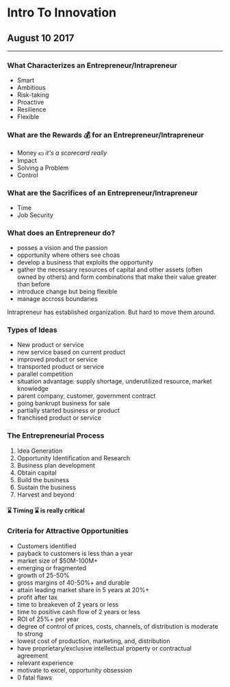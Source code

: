 # Intro To Innovation
## August 10 2017

---

### What Characterizes an Entrepreneur/Intrapreneur
* Smart
* Ambitious
* Risk-taking
* Proactive
* Resilience
* Flexible

### What are the Rewards :moneybag: for an Entrepreneur/Intrapreneur
* Money :dollar: *it's a scorecard really*
* Impact
* Solving a Problem
* Control

### What are the Sacrifices of an Entrepreneur/Intrapreneur
* Time
* Job Security

### What does an Entrepreneur do?
* posses a vision and the passion
* opportunity where others see choas
* develop a business that exploits the opportunity
* gather the necessary resources of capital and other assets (often owned by others) and form combinations that make their value greater than before
* introduce change but being flexible
* manage accross boundaries

Intrapreneur has established organization. But hard to move them around. 

### Types of Ideas
* New product or service
* new service based on current product
* improved product or service
* transported product or service
* parallel competition 
* situation advantage: supply shortage, underutilized resource, market knowledge
* parent company, customer, government contract
* going bankrupt business for sale
* partially started business or product
* franchised product or service

### The Entrepreneurial Process
1. Idea Generation
2. Opportunity Identification and Research
3. Business plan development
4. Obtain capital
5. Build the business
6. Sustain the business
7. Harvest and beyond

#### :hourglass: Timing :hourglass: is really critical

### Criteria for Attractive Opportunities
* Customers identified 
* payback to customers is less than a year
* market size of $50M-100M+
* emerging or fragmented
* growth of 25-50%
* gross margins of 40-50%+ and durable
* attain leading market share in 5 years at 20%+
* profit after tax 
* time to breakeven of 2 years or less
* time to positive cash flow of 2 years or less
* ROI of 25%+ per year
* degree of control of prices, costs, channels, of distribution is moderate to strong
* lowest cost of production, marketing, and, distribution
* have proprietary/exclusive intellectual property or contractual agreement
* relevant experience
* motivate to excel, opportunity obsession
* 0 fatal flaws

